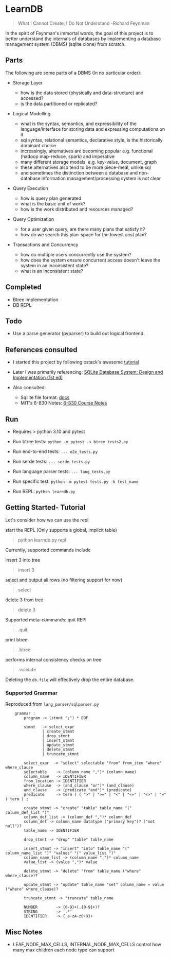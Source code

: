 # LearnDB

> What I Cannot Create, I Do Not Understand -Richard Feynman

In the spirit of Feynman's immortal words, the goal of this project is to better understand the internals of databases by
implementing a database management system (DBMS) (sqlite clone) from scratch.

## Parts

The following are some parts of a DBMS (In no particular order):

- Storage Layer
  - how is the data stored (physically and data-structure) and accessed?
  - is the data partitioned or replicated?

- Logical Modelling
  - what is the syntax, semantics, and expressibility of the language/interface for storing data and expressing computations on it
  - sql syntax, relational semantics, declarative style, is the historically dominant choice
  - increasingly, alternatives are becoming popular e.g. functional (hadoop map-reduce, spark) and imperative
  - many different storage models, e.g. key-value, document, graph
  - these alternatives also tend to be more piece-meal, unlike sql
  - and sometimes the distinction between a database and non-database information management/processing system is not clear

- Query Execution
  - how is query plan generated
  - what is the basic unit of work?
  - how is the work distributed and resources managed?

- Query Optimization
  - for a user given query, are there many plans that satisfy it?
  - how do we search this plan-space for the lowest cost plan?

- Transactions and Concurrency
  - how do multiple users concurrently use the system?
  - how does the system ensure concurrent access doesn't leave the system in an inconsistent state?
  - what is an inconsistent state?


## Completed

- Btree implementation
- DB REPL

## Todo
- Use a parse generator (pyparser) to build out logical frontend.

## References consulted

- I started this project by following cstack's awesome [tutorial](https://cstack.github.io/db_tutorial/)

- Later I was primarily referencing: [SQLite Database System: Design and Implementation (1st ed)](https://books.google.com/books?id=9Z6IQQnX1JEC&source=gbs_similarbooks)

- Also consulted:
    - Sqllite file format: [docs](https://www.sqlite.org/fileformat2.html) 
    - MIT's 6-830 Notes: [6-830 Course Notes](https://ocw.mit.edu/courses/electrical-engineering-and-computer-science/6-830-database-systems-fall-2010)

## Run

- Requires > python 3.10 and pytest

- Run btree tests:
`python -m pytest -s btree_tests2.py`

- Run end-to-end tests:
`... e2e_tests.py`
  
- Run serde tests:
`... serde_tests.py`

- Run language parser tests:
`... lang_tests.py`

- Run specific test:
`python -m pytest tests.py -k test_name`

- Run REPL: `python learndb.py`

## Getting Started- Tutorial

Let's consider how we can use the repl

start the REPL (Only supports a global, implicit table)

> python learndb.py repl

Currently, supported commands include

insert 3 into tree

>  insert 3

select and output all rows (no filtering support for now)

> select

delete 3 from tree
> delete 3

Supported meta-commands:
quit REPl
> .quit

print btree
> .btree

performs internal consistency checks on tree
> .validate

Deleting the `db.file` will effectively drop the entire database.

### Supported Grammar

Reproduced from `lang_parser/sqlparser.py`

```
    grammar :
        program -> (stmnt ";") * EOF

        stmnt   -> select_expr
                | create_stmnt
                | drop_stmnt
                | insert_stmnt
                | update_stmnt
                | delete_stmnt
                | truncate_stmnt

        select_expr  -> "select" selectable "from" from_item "where" where_clause
        selectable    -> (column_name ",")* (column_name)
        column_name   -> IDENTIFIER
        from_location -> IDENTIFIER
        where_clause  -> (and_clause "or")* (and_clause)
        and_clause    -> (predicate "and")* (predicate)
        predicate     -> term ( ( ">" | ">=" | "<" | "<=" | "<>" | "=" ) term ) ;

        create_stmnt -> "create" "table" table_name "(" column_def_list ")"
        column_def_list -> (column_def ",")* column_def
        column_def -> column_name datatype ("primary key")? ("not null")?
        table_name -> IDENTIFIER

        drop_stmnt -> "drop" "table" table_name

        insert_stmnt -> "insert" "into" table_name "(" column_name_list ")" "values" "(" value_list ")"
        column_name_list -> (column_name ",")* column_name
        value_list -> (value ",")* value

        delete_stmnt -> "delete" "from" table_name ("where" where_clause)?

        update_stmnt -> "update" table_name "set" column_name = value ("where" where_clause)?

        truncate_stmnt -> "truncate" table_name

        NUMBER        -> {0-9}+(.{0-9}+)?
        STRING        -> '.*'
        IDENTIFIER    -> {_a-zA-z0-9}+

```

## Misc Notes
- LEAF_NODE_MAX_CELLS, INTERNAL_NODE_MAX_CELLS control how many max children each node type can support